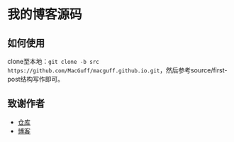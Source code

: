 # 我的博客源码

## 如何使用
clone至本地：`git clone -b src https://github.com/MacGuff/macguff.github.io.git`，然后参考source/first-post结构写作即可。

## 致谢作者
- [仓库](https://github.com/xieguanglei/xieguanglei.github.io)
- [博客](https://xieguanglei.github.io/blog/post/amberpine.html)